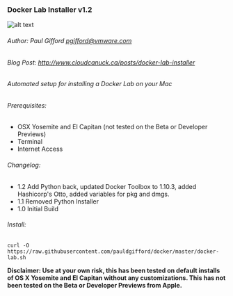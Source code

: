 
### Docker Lab Installer v1.2
![alt text](http://static1.squarespace.com/static/50203aca84ae954efd2f9b70/t/55dd50b3e4b087612e6d759e/1455081593314/?format=150w "cloudcanuck")
###### Author: Paul Gifford <pgifford@vmware.com>
###### Blog Post: http://www.cloudcanuck.ca/posts/docker-lab-installer

###### Automated setup for installing a Docker Lab on your Mac

###### Prerequisites:
  - OSX Yosemite and  El Capitan (not tested on the Beta or Developer Previews)
  - Terminal
  - Internet Access

###### Changelog:
  - 1.2 Add Python back, updated Docker Toolbox to 1.10.3, added Hashicorp's Otto, added variables for pkg and dmgs.
  - 1.1 Removed Python Installer
  - 1.0 Initial Build

###### Install:
```
curl -O https://raw.githubusercontent.com/pauldgifford/docker/master/docker-lab.sh
```

**Disclaimer: Use at your own risk, this has been tested on default installs of OS X Yosemite and El Capitan without any customizations.  This has not been tested on the Beta or Developer Previews from Apple.**
